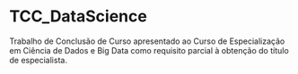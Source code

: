 # TCC_DataScience
Trabalho de Conclusão de Curso apresentado ao Curso de Especialização em Ciência de Dados e Big Data como requisito parcial à obtenção do título de especialista.
